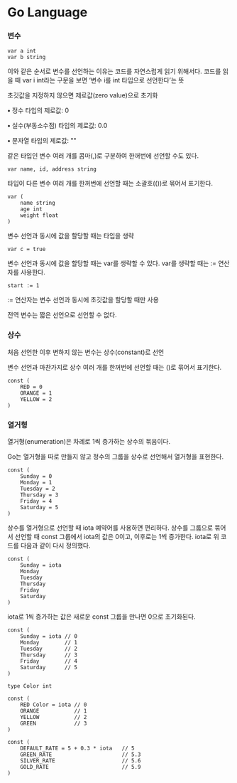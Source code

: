 # Go Language

### 변수

```
var a int
var b string
```

이와 같은 순서로 변수를 선언하는 이유는 코드를 자연스럽게 읽기 위해서다. 코드를 읽을 때 var i int라는 구문을 보면 ‘변수 i를 int 타입으로 선언한다’는 뜻

초깃값을 지정하지 않으면 제로값(zero value)으로 초기화

**•** 정수 타입의 제로값: 0

**•** 실수(부동소수점) 타입의 제로값: 0.0

**•** 문자열 타입의 제로값: ""

같은 타입인 변수 여러 개를 콤마(,)로 구분하여 한꺼번에 선언할 수도 있다.

```
var name, id, address string
```



타입이 다른 변수 여러 개를 한꺼번에 선언할 때는 소괄호(())로 묶어서 표기한다.

```
var (
    name string
    age int
    weight float
)
```



변수 선언과 동시에 값을 할당할 때는 타입을 생략

```
var c = true
```



변수 선언과 동시에 값을 할당할 때는 var를 생략할 수 있다. var를 생략할 때는 := 연산자를 사용한다.

```
start := 1
```

:= 연산자는 변수 선언과 동시에 초깃값을 할당할 때만 사용

전역 변수는 짧은 선언으로 선언할 수 없다.



### 상수

처음 선언한 이후 변하지 않는 변수는 상수(constant)로 선언



변수 선언과 마찬가지로 상수 여러 개를 한꺼번에 선언할 때는 ()로 묶어서 표기한다.

```
const (
    RED = 0
    ORANGE = 1
    YELLOW = 2
)
```



### 열거형

열거형(enumeration)은 차례로 1씩 증가하는 상수의 묶음이다.

Go는 열거형을 따로 만들지 않고 정수의 그룹을 상수로 선언해서 열거형을 표현한다.

```
const (
    Sunday = 0
    Monday = 1
    Tuesday = 2
    Thursday = 3
    Friday = 4
    Saturday = 5
)
```

상수를 열거형으로 선언할 때 iota 예약어를 사용하면 편리하다. 상수를 그룹으로 묶어서 선언할 때 const 그룹에서 iota의 값은 0이고, 이후로는 1씩 증가한다. iota로 위 코드를 다음과 같이 다시 정의했다.

```
const (
    Sunday = iota
    Monday
    Tuesday
    Thursday
    Friday
    Saturday
)
```



iota로 1씩 증가하는 값은 새로운 const 그룹을 만나면 0으로 초기화된다.

```
const (
    Sunday = iota // 0
    Monday        // 1
    Tuesday       // 2
    Thursday      // 3
    Friday        // 4
    Saturday      // 5
)
 
type Color int
 
const (
    RED Color = iota // 0
    ORANGE           // 1
    YELLOW           // 2
    GREEN            // 3
)
```



```
const (
    DEFAULT_RATE = 5 + 0.3 * iota   // 5
    GREEN_RATE                      // 5.3
    SILVER_RATE                     // 5.6
    GOLD_RATE                       // 5.9
)
```


